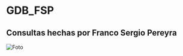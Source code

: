 # GDB_FSP
## Consultas hechas por Franco Sergio Pereyra
![Foto](https://previews.123rf.com/images/hywards/hywards1502/hywards150200073/36609883-rede-de-computadores.jpg "Foto Chula")
